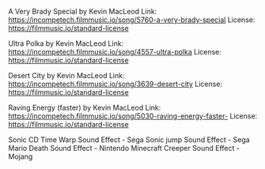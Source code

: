 A Very Brady Special by Kevin MacLeod
Link: https://incompetech.filmmusic.io/song/5760-a-very-brady-special
License: https://filmmusic.io/standard-license

Ultra Polka by Kevin MacLeod
Link: https://incompetech.filmmusic.io/song/4557-ultra-polka
License: https://filmmusic.io/standard-license

Desert City by Kevin MacLeod
Link: https://incompetech.filmmusic.io/song/3639-desert-city
License: https://filmmusic.io/standard-license

Raving Energy (faster) by Kevin MacLeod
Link: https://incompetech.filmmusic.io/song/5030-raving-energy-faster-
License: https://filmmusic.io/standard-license

Sonic CD Time Warp Sound Effect - Sega
Sonic jump Sound Effect - Sega
Mario Death Sound Effect - Nintendo
Minecraft Creeper Sound Effect - Mojang